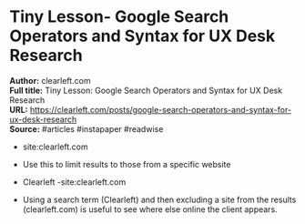 # Tiny Lesson- Google Search Operators and Syntax for UX Desk Research

**Author:** clearleft.com  
**Full title:** Tiny Lesson: Google Search Operators and Syntax for UX Desk Research  
**URL:** https://clearleft.com/posts/google-search-operators-and-syntax-for-ux-desk-research  
**Source:** #articles #instapaper #readwise

- site:clearleft.com 
   
- Use this to limit results to those from a specific website 
   
- Clearleft -site:clearleft.com 
   
- Using a search term (Clearleft) and then excluding a site from the results (clearleft.com) is useful to see where else online the client appears. 
   

